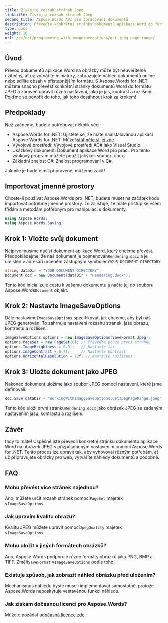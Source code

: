 ```yaml
---
title: Získejte rozsah stránek Jpeg
linktitle: Získejte rozsah stránek Jpeg
second_title: Aspose.Words API pro zpracování dokumentů
description: Převeďte konkrétní stránky dokumentů aplikace Word do formátu JPEG s vlastním nastavením pomocí Aspose.Words for .NET. Naučte se krok za krokem nastavovat jas, kontrast a rozlišení.
type: docs
weight: 10
url: /cs/net/programming-with-imagesaveoptions/get-jpeg-page-range/
---
```

## Úvod

Převod dokumentů aplikace Word na obrázky může být neuvěřitelně užitečný, ať už vytváříte miniatury, zobrazujete náhled dokumentů online nebo sdílíte obsah v přístupnějším formátu. S Aspose.Words for .NET můžete snadno převést konkrétní stránky dokumentů Word do formátu JPEG a zároveň upravit různá nastavení, jako je jas, kontrast a rozlišení. Pojďme se ponořit do toho, jak toho dosáhnout krok za krokem!

## Předpoklady

Než začneme, budete potřebovat několik věcí:

-  Aspose.Words for .NET: Ujistěte se, že máte nainstalovanou aplikaci Aspose.Words for .NET. Můžeš[stáhněte si jej zde](https://releases.aspose.com/words/net/).
- Vývojové prostředí: Vývojové prostředí AC# jako Visual Studio.
- Ukázkový dokument: Dokument aplikace Word pro práci. Pro tento výukový program můžete použít jakýkoli soubor .docx.
- Základní znalost C#: Znalost programování v C#.

Jakmile je budete mít připravené, můžeme začít!

## Importovat jmenné prostory

Chcete-li používat Aspose.Words pro .NET, budete muset na začátek kódu importovat potřebné jmenné prostory. To zajišťuje, že máte přístup ke všem třídám a metodám potřebným pro manipulaci s dokumenty.

```csharp
using Aspose.Words;
using Aspose.Words.Saving;
```

## Krok 1: Vložte svůj dokument

Nejprve musíme načíst dokument aplikace Word, který chceme převést. Předpokládejme, že náš dokument je pojmenován`Rendering.docx` a je umístěn v adresáři určeném zástupným symbolem`YOUR DOCUMENT DIRECTORY`.

```csharp
string dataDir = "YOUR DOCUMENT DIRECTORY";
Document doc = new Document(dataDir + "Rendering.docx");
```

 Tento kód inicializuje cestu k vašemu dokumentu a načte jej do souboru Aspose.Words`Document` objekt.

## Krok 2: Nastavte ImageSaveOptions

 Dále nastavíme`ImageSaveOptions` specifikovat, jak chceme, aby byl náš JPEG generován. To zahrnuje nastavení rozsahu stránek, jasu obrazu, kontrastu a rozlišení.

```csharp
ImageSaveOptions options = new ImageSaveOptions(SaveFormat.Jpeg);
options.PageSet = new PageSet(0); // Převeďte pouze první stránku
options.ImageBrightness = 0.3f;   // Nastavte jas
options.ImageContrast = 0.7f;     // Nastavte kontrast
options.HorizontalResolution = 72f; // Nastavte rozlišení
```

## Krok 3: Uložte dokument jako JPEG

Nakonec dokument uložíme jako soubor JPEG pomocí nastavení, které jsme definovali.

```csharp
doc.Save(dataDir + "WorkingWithImageSaveOptions.GetJpegPageRange.jpeg", options);
```

 Tento kód uloží první stránku`Rendering.docx` jako obrázek JPEG se zadaným nastavením jasu, kontrastu a rozlišení.

## Závěr

tady to máte! Úspěšně jste převedli konkrétní stránku dokumentu aplikace Word na obrázek JPEG s přizpůsobeným nastavením pomocí Aspose.Words for .NET. Tento proces lze upravit tak, aby vyhovoval různým potřebám, ať už připravujete obrázky pro web, vytváříte náhledy dokumentů a podobně.

## FAQ

### Mohu převést více stránek najednou?
 Ano, můžete určit rozsah stránek pomocí`PageSet` majetek v`ImageSaveOptions`.

### Jak upravím kvalitu obrazu?
 Kvalitu JPEG můžete upravit pomocí`JpegQuality` majetek v`ImageSaveOptions`.

### Mohu uložit v jiných formátech obrázků?
 Ano, Aspose.Words podporuje různé formáty obrázků jako PNG, BMP a TIFF. Změň`SaveFormat` v`ImageSaveOptions` podle toho.

### Existuje způsob, jak zobrazit náhled obrázku před uložením?
Mechanismus náhledu byste museli implementovat samostatně, protože Aspose.Words neposkytuje vestavěnou funkci náhledu.

### Jak získám dočasnou licenci pro Aspose.Words?
 Můžete požádat a[dočasná licence zde](https://purchase.aspose.com/temporary-license/).
